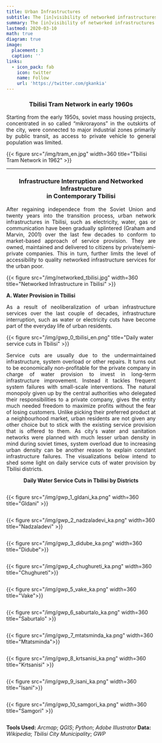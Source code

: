 ```yaml
---
title: Urban Infrastructures 
subtitle: The [in]visibility of networked infrastructures and infrastructure interruption
summary: The [in]visibility of networked infrastructures and infrastructure interruption
lastmod: 2020-03-10
math: true
diagram: true
image:
  placement: 3
  caption: ''
links:
  - icon_pack: fab
    icon: twitter
    name: Follow
    url: 'https://twitter.com/gkankia'
---
```

<center><h3> Tbilisi Tram Network in early 1960s </h3></center>

<p align="justify">
Starting from the early 1950s, soviet mass housing projects, concentrated in so called “mikrorayons” in the outskirts of the city, were connected to major industrial zones primarily by public transit, as access to private vehicle to general population was limited. </p>

{{< figure src="/img/tram_en.jpg" width=360 title="Tbilisi Tram Network in 1962" >}}

*****

<center><h3> Infrastructure Interruption and Networked Infrastructure <br> in Contemporary Tbilisi </h3></center>

<p align="justify">
After regaining independece from the Soviet Union and twenty years into the transition process, urban network infrastructures in Tbilisi, such as electricity, water, gas or communication have been gradually splintered (Graham and Marvin, 2001) over the last few decades to conform to market-based approach of service provision. They are owned, maintained and delivered to citizens by private/semi-private companies. This in turn, further limits the level of accessibility to quality networked infrastructure services for the urban poor. </p>

{{< figure src="/img/networked_tbilisi.jpg" width=360 title="Networked Infrastructure in Tbilisi" >}}

**A. Water Provision in Tbilisi**

<p align="justify">
As a result of neoliberalization of urban infrastructure services over the last couple of decades, infrastructure interruption, such as water or electricity cuts have become part of the everyday life of urban residents.</p>

{{< figure src="/img/gwp_0_tbilisi_en.png" title="Daily water service cuts in Tbilisi" >}}

<p align="justify"> 
Service cuts are usually due to the undermaintained infrastructure, system overload or other repairs. It turns out to be economically non-profitable for the private company in charge of water provision to invest in long-term infrastructure improvement. Instead it tackles frequent system failures with small-scale interventions. The natural monopoly given up by the central authorities who delegated their responsibilities to a private company, gives the entity much needed freedom to maximize profits without the fear of losing customers. Unlike picking their preferred product at a neighbourhood market, urban residents are not given any other choice but to stick with the existing service provision that is offered to them. 
As city's water and sanitation networks were planned with much lesser urban density in mind during soviet times, system overload due to increasing urban density can be another reason to explain constant infrastructure failures. The visualizations below intend to shed some light on daily service cuts of water provision by Tbilisi districts. </p>

<center><b>Daily Water Service Cuts in Tbilisi by Districts</b></center>

<!DOCTYPE html>
<html>
<head>
<meta name="viewport" content="width=device-width, initial-scale=1">
<style>
* {
  box-sizing: border-box;
}

/* Create two equal columns that floats next to each other */
.column {
  float: left;
  width: 50%;
  padding: 10px;
}

/* Clear floats after the columns */
.row:after {
  content: "";
  display: table;
  clear: both;
}

/* Responsive layout - makes the two columns stack on top of each other instead of next to each other */
@media screen and (max-width: 600px) {
  .column {
    width: 100%;
  }
}
</style>
</head>
<body>

<div class="row">
  <div class="column" style="">
    <p>{{< figure src="/img/gwp_1_gldani_ka.png" width=360 title="Gldani" >}}</p>
  </div>
  <div class="column" style="">
    <p>{{< figure src="/img/gwp_2_nadzaladevi_ka.png" width=360 title="Nadzaladevi" >}}</p>
  </div>
</div>
<div class="row">
  <div class="column" style="">
    <p>{{< figure src="/img/gwp_3_didube_ka.png" width=360 title="Didube">}}</p>
  </div>
  <div class="column" style="">
    <p>{{< figure src="/img/gwp_4_chughureti_ka.png" width=360 title="Chughureti">}}</p>
  </div>
</div>
<div class="row">
  <div class="column" style="">
    <p>{{< figure src="/img/gwp_5_vake_ka.png" width=360 title="Vake">}}</p>
  </div>
  <div class="column" style="">
    <p>{{< figure src="/img/gwp_6_saburtalo_ka.png" width=360 title="Saburtalo" >}}</p>
  </div>
</div>
<div class="row">
  <div class="column" style="">
    <p>{{< figure src="/img/gwp_7_mtatsminda_ka.png" width=360 title="Mtatsminda">}}</p>
  </div>
  <div class="column" style="">
    <p>{{< figure src="/img/gwp_8_krtsanisi_ka.png" width=360 title="Krtsanisi" >}}</p>
  </div>
</div>
<div class="row">
  <div class="column" style="">
    <p>{{< figure src="/img/gwp_9_isani_ka.png" width=360 title="Isani">}}</p>
  </div>
  <div class="column" style="">
    <p>{{< figure src="/img/gwp_10_samgori_ka.png" width=360 title="Samgori" >}}</p>
  </div>
</div>
</body>
</html>

**Tools Used:** _Arcmap_; _QGIS_; _Python_; _Adobe Illustrator_ 
**Data:** _Wikipedia_; _Tbilisi City Municipality_; _GWP_






